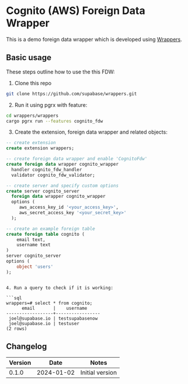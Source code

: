 # Cognito (AWS) Foreign Data Wrapper

This is a demo foreign data wrapper which is developed using [Wrappers](https://github.com/supabase/wrappers).

## Basic usage

These steps outline how to use the this FDW:

1. Clone this repo

```bash
git clone https://github.com/supabase/wrappers.git
```

2. Run it using pgrx with feature:

```bash
cd wrappers/wrappers
cargo pgrx run --features cognito_fdw
```

3. Create the extension, foreign data wrapper and related objects:



``` sql
-- create extension
create extension wrappers;
```

``` sql
-- create foreign data wrapper and enable 'CognitoFdw'
create foreign data wrapper cognito_wrapper
  handler cognito_fdw_handler
  validator cognito_fdw_validator;
```



``` sql
-- create server and specify custom options
create server cognito_server
  foreign data wrapper cognito_wrapper
  options (
     aws_access_key_id '<your_access_key>',
     aws_secret_access_key '<your_secret_key>'
  );
```


``` sql
-- create an example foreign table
create foreign table cognito (
    email text,
    username text
)
server cognito_server
options (
    object 'users'
);
```


```

4. Run a query to check if it is working:

```sql
wrappers=# select * from cognito;
      email       |    username     
------------------+-----------------
 joel@supabase.io | testsupabasenow
 joel@supabase.io | testuser
(2 rows)
```

## Changelog

| Version | Date       | Notes                                                |
| ------- | ---------- | ---------------------------------------------------- |
| 0.1.0   | 2024-01-02 | Initial version                                      |
